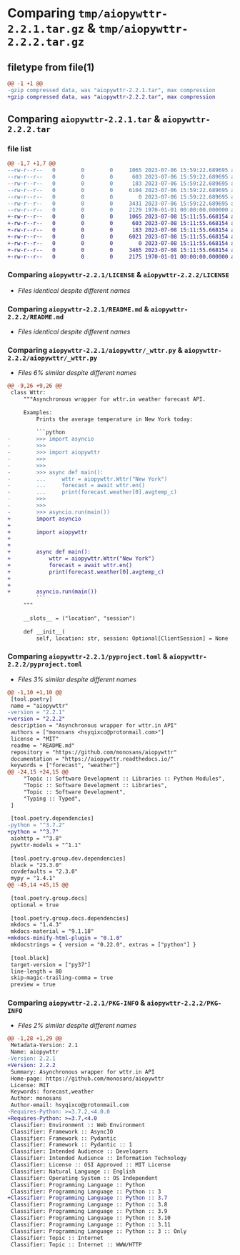 # Comparing `tmp/aiopywttr-2.2.1.tar.gz` & `tmp/aiopywttr-2.2.2.tar.gz`

## filetype from file(1)

```diff
@@ -1 +1 @@
-gzip compressed data, was "aiopywttr-2.2.1.tar", max compression
+gzip compressed data, was "aiopywttr-2.2.2.tar", max compression
```

## Comparing `aiopywttr-2.2.1.tar` & `aiopywttr-2.2.2.tar`

### file list

```diff
@@ -1,7 +1,7 @@
--rw-r--r--   0        0        0     1065 2023-07-06 15:59:22.689695 aiopywttr-2.2.1/LICENSE
--rw-r--r--   0        0        0      603 2023-07-06 15:59:22.689695 aiopywttr-2.2.1/README.md
--rw-r--r--   0        0        0      183 2023-07-06 15:59:22.689695 aiopywttr-2.2.1/aiopywttr/__init__.py
--rw-r--r--   0        0        0     6104 2023-07-06 15:59:22.689695 aiopywttr-2.2.1/aiopywttr/_wttr.py
--rw-r--r--   0        0        0        0 2023-07-06 15:59:22.689695 aiopywttr-2.2.1/aiopywttr/py.typed
--rw-r--r--   0        0        0     3431 2023-07-06 15:59:22.689695 aiopywttr-2.2.1/pyproject.toml
--rw-r--r--   0        0        0     2129 1970-01-01 00:00:00.000000 aiopywttr-2.2.1/PKG-INFO
+-rw-r--r--   0        0        0     1065 2023-07-08 15:11:55.668154 aiopywttr-2.2.2/LICENSE
+-rw-r--r--   0        0        0      603 2023-07-08 15:11:55.668154 aiopywttr-2.2.2/README.md
+-rw-r--r--   0        0        0      183 2023-07-08 15:11:55.668154 aiopywttr-2.2.2/aiopywttr/__init__.py
+-rw-r--r--   0        0        0     6021 2023-07-08 15:11:55.668154 aiopywttr-2.2.2/aiopywttr/_wttr.py
+-rw-r--r--   0        0        0        0 2023-07-08 15:11:55.668154 aiopywttr-2.2.2/aiopywttr/py.typed
+-rw-r--r--   0        0        0     3465 2023-07-08 15:11:55.668154 aiopywttr-2.2.2/pyproject.toml
+-rw-r--r--   0        0        0     2175 1970-01-01 00:00:00.000000 aiopywttr-2.2.2/PKG-INFO
```

### Comparing `aiopywttr-2.2.1/LICENSE` & `aiopywttr-2.2.2/LICENSE`

 * *Files identical despite different names*

### Comparing `aiopywttr-2.2.1/README.md` & `aiopywttr-2.2.2/README.md`

 * *Files identical despite different names*

### Comparing `aiopywttr-2.2.1/aiopywttr/_wttr.py` & `aiopywttr-2.2.2/aiopywttr/_wttr.py`

 * *Files 6% similar despite different names*

```diff
@@ -9,26 +9,26 @@
 class Wttr:
     """Asynchronous wrapper for wttr.in weather forecast API.
 
     Examples:
         Prints the average temperature in New York today:
 
         ```python
-        >>> import asyncio
-        >>>
-        >>> import aiopywttr
-        >>>
-        >>>
-        >>> async def main():
-        ...     wttr = aiopywttr.Wttr("New York")
-        ...     forecast = await wttr.en()
-        ...     print(forecast.weather[0].avgtemp_c)
-        >>>
-        >>>
-        >>> asyncio.run(main())
+        import asyncio
+
+        import aiopywttr
+
+
+        async def main():
+            wttr = aiopywttr.Wttr("New York")
+            forecast = await wttr.en()
+            print(forecast.weather[0].avgtemp_c)
+
+
+        asyncio.run(main())
         ```
     """
 
     __slots__ = ("location", "session")
 
     def __init__(
         self, location: str, session: Optional[ClientSession] = None
```

### Comparing `aiopywttr-2.2.1/pyproject.toml` & `aiopywttr-2.2.2/pyproject.toml`

 * *Files 3% similar despite different names*

```diff
@@ -1,10 +1,10 @@
 [tool.poetry]
 name = "aiopywttr"
-version = "2.2.1"
+version = "2.2.2"
 description = "Asynchronous wrapper for wttr.in API"
 authors = ["monosans <hsyqixco@protonmail.com>"]
 license = "MIT"
 readme = "README.md"
 repository = "https://github.com/monosans/aiopywttr"
 documentation = "https://aiopywttr.readthedocs.io/"
 keywords = ["forecast", "weather"]
@@ -24,15 +24,15 @@
     "Topic :: Software Development :: Libraries :: Python Modules",
     "Topic :: Software Development :: Libraries",
     "Topic :: Software Development",
     "Typing :: Typed",
 ]
 
 [tool.poetry.dependencies]
-python = "^3.7.2"
+python = "^3.7"
 aiohttp = "^3.8"
 pywttr-models = "^1.1"
 
 [tool.poetry.group.dev.dependencies]
 black = "23.3.0"
 covdefaults = "2.3.0"
 mypy = "1.4.1"
@@ -45,14 +45,15 @@
 
 [tool.poetry.group.docs]
 optional = true
 
 [tool.poetry.group.docs.dependencies]
 mkdocs = "1.4.3"
 mkdocs-material = "9.1.18"
+mkdocs-minify-html-plugin = "0.1.0"
 mkdocstrings = { version = "0.22.0", extras = ["python"] }
 
 [tool.black]
 target-version = ["py37"]
 line-length = 80
 skip-magic-trailing-comma = true
 preview = true
```

### Comparing `aiopywttr-2.2.1/PKG-INFO` & `aiopywttr-2.2.2/PKG-INFO`

 * *Files 2% similar despite different names*

```diff
@@ -1,28 +1,29 @@
 Metadata-Version: 2.1
 Name: aiopywttr
-Version: 2.2.1
+Version: 2.2.2
 Summary: Asynchronous wrapper for wttr.in API
 Home-page: https://github.com/monosans/aiopywttr
 License: MIT
 Keywords: forecast,weather
 Author: monosans
 Author-email: hsyqixco@protonmail.com
-Requires-Python: >=3.7.2,<4.0.0
+Requires-Python: >=3.7,<4.0
 Classifier: Environment :: Web Environment
 Classifier: Framework :: AsyncIO
 Classifier: Framework :: Pydantic
 Classifier: Framework :: Pydantic :: 1
 Classifier: Intended Audience :: Developers
 Classifier: Intended Audience :: Information Technology
 Classifier: License :: OSI Approved :: MIT License
 Classifier: Natural Language :: English
 Classifier: Operating System :: OS Independent
 Classifier: Programming Language :: Python
 Classifier: Programming Language :: Python :: 3
+Classifier: Programming Language :: Python :: 3.7
 Classifier: Programming Language :: Python :: 3.8
 Classifier: Programming Language :: Python :: 3.9
 Classifier: Programming Language :: Python :: 3.10
 Classifier: Programming Language :: Python :: 3.11
 Classifier: Programming Language :: Python :: 3 :: Only
 Classifier: Topic :: Internet
 Classifier: Topic :: Internet :: WWW/HTTP
```


